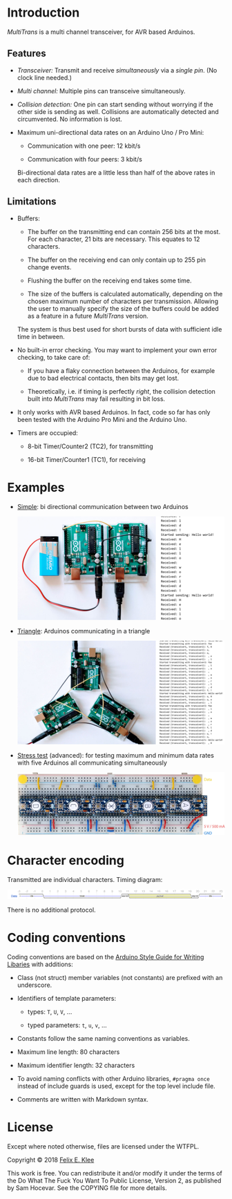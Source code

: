 Introduction
============

*MultiTrans* is a multi channel transceiver, for AVR based Arduinos.


Features
--------

  * *Transceiver:* Transmit and receive *simultaneously* via a *single pin*. (No
    clock line needed.)

  * *Multi channel:* Multiple pins can transceive simultaneously.

  * *Collision detection:* One pin can start sending without worrying if the
    other side is sending as well. Collisions are automatically detected and
    circumvented. No information is lost.

  * Maximum uni-directional data rates on an Arduino Uno / Pro Mini:
  
      + Communication with one peer: 12 kbit/s
      
      + Communication with four peers: 3 kbit/s
      
    Bi-directional data rates are a little less than half of the above rates in
    each direction.
    

Limitations
-----------

  * Buffers:

      + The buffer on the transmitting end can contain 256 bits at the most. For
        each character, 21 bits are necessary. This equates to 12 characters.

      + The buffer on the receiving end can only contain up to 255 pin change
        events.

      + Flushing the buffer on the receiving end takes some time.
      
      + The size of the buffers is calculated automatically, depending
        on the chosen maximum number of characters per
        transmission. Allowing the user to manually specify the size
        of the buffers could be added as a feature in a future
        *MultiTrans* version.

    The system is thus best used for short bursts of data with sufficient idle
    time in between.

  * No built-in error checking. You may want to implement your own
    error checking, to take care of:

      + If you have a flaky connection between the Arduinos, for
        example due to bad electrical contacts, then bits may get
        lost.

      + Theoretically, i.e. if timing is perfectly *right*, the
        collision detection built into *MultiTrans* may fail resulting
        in bit loss.

  * It only works with AVR based Arduinos. In fact, code so far has only been
    tested with the Arduino Pro Mini and the Arduino Uno.

  * Timers are occupied:
  
      + 8-bit Timer/Counter2 (TC2), for transmitting
      
      + 16-bit Timer/Counter1 (TC1), for receiving


Examples
========

  * [Simple](examples/Simple/README.md): bi directional communication between
    two Arduinos
    
    ![Photo of setup for simple example](examples/Simple/setup.jpg)
  
  * [Triangle](examples/Triangle/README.md): Arduinos communicating in a triangle
    
    ![Photo of setup for triangle example](examples/Triangle/setup.jpg)
  
  * [Stress test](examples/StressTest/README.md) (advanced): for testing maximum
    and minimum data rates with five Arduinos all communicating simultaneously
    
    ![Photo of board for stress testing](examples/StressTest/board.jpg)


Character encoding
==================

Transmitted are individual characters. Timing diagram:

![WaveDrom timing diagram](character-encoding/wavedrom.svg)

There is no additional protocol.


Coding conventions
==================

Coding conventions are based on the [Arduino Style Guide for Writing
Libaries][1] with additions:

  * Class (not struct) member variables (not constants) are prefixed with an
    underscore.

  * Identifiers of template parameters:

      + types: `T`, `U`, `V`, …

      + typed parameters: `t`, `u`, `v`, …

  * Constants follow the same naming conventions as variables.

  * Maximum line length: 80 characters

  * Maximum identifier length: 32 characters

  * To avoid naming conflicts with other Arduino libraries, `#pragma once`
    instead of include guards is used, except for the top level include file.
    
  * Comments are written with Markdown syntax.


License
=======

Except where noted otherwise, files are licensed under the WTFPL.

Copyright © 2018 [Felix E. Klee](felix.klee@inka.de)

This work is free. You can redistribute it and/or modify it under the terms of
the Do What The Fuck You Want To Public License, Version 2, as published by Sam
Hocevar. See the COPYING file for more details.

[1]: https://www.arduino.cc/en/Reference/APIStyleGuide
